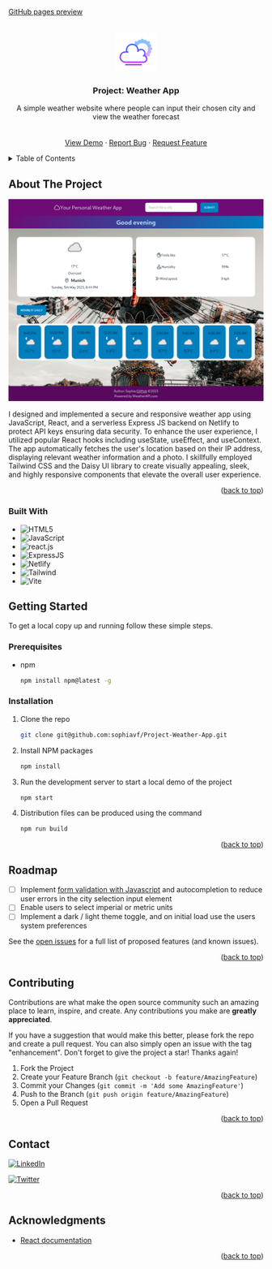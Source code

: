 [GitHub pages preview](https://sophiavf.github.io/Project-Weather-App/)

<!-- Improved compatibility of back to top link: See: https://github.com/othneildrew/Best-README-Template/pull/73 -->

<a name="readme-top"></a>

<!-- Template:
https://github.com/othneildrew/Best-README-Template/blob/master/README.md
-->

<!-- PROJECT SHIELDS -->
<!--
*** I'm using markdown "reference style" links for readability.
*** Reference links are enclosed in brackets [ ] instead of parentheses ( ).
*** See the bottom of this document for the declaration of the reference variables for contributors-url, forks-url, etc. This is an optional, concise syntax you may use.
*** https://www.markdownguide.org/basic-syntax/#reference-style-links
-->

<link rel="stylesheet" href="https://fonts.googleapis.com/css2?family=Material+Symbols+Outlined:opsz,wght,FILL,GRAD@20..48,100..700,0..1,-50..200" />

<!-- PROJECT LOGO -->
<br />
<div align="center">
  <a href="https://github.com/sophiavf/Project-Weather-App">
    <img src="readmeAssets/icons8-partly-cloudy-day-96.png" alt="Logo" width="80" height="80">
  </a>

<h3 align="center">Project: Weather App</h3>

  <p align="center">
    A simple weather website where people can input their chosen city and view the weather forecast
    <br />
    <!-- <a href="https://github.com/github_username/repo_name"><strong>Explore the docs »</strong></a> -->
    <br />
    <br />
    <a href="https://sophiavf.github.io/Project-Weather-App/">View Demo</a>
    ·
    <a href="https://github.com/sophiavf/Project-Weather-App/issues">Report Bug</a>
    ·
    <a href="https://github.com/sophiavf/Project-Weather-App/issues">Request Feature</a>
  </p>
</div>

<!-- TABLE OF CONTENTS -->
<details>
  <summary>Table of Contents</summary>
  <ol>
    <li>
      <a href="#about-the-project">About The Project</a>
      <ul>
        <li><a href="#built-with">Built With</a></li>
      </ul>
    </li>
    <li>
      <a href="#getting-started">Getting Started</a>
      <ul>
        <li><a href="#prerequisites">Prerequisites</a></li>
        <li><a href="#installation">Installation</a></li>
      </ul>
    </li>
    <!-- <li><a href="#usage">Usage</a></li> -->
    <li><a href="#roadmap">Roadmap</a></li>
    <li><a href="#contributing">Contributing</a></li>
    <!-- <li><a href="#license">License</a></li> -->
    <li><a href="#contact">Contact</a></li>
    <li><a href="#acknowledgments">Acknowledgments</a></li>
  </ol>
</details>

<!-- ABOUT THE PROJECT -->

## About The Project

[![Product Name Screen Shot][product-screenshot]](https://sophiavf.github.io/Project-Weather-App/)

I designed and implemented a secure and responsive weather app using JavaScript, React, and a serverless Express JS backend on Netlify to protect API keys ensuring data security. To enhance the user experience, I utilized popular React hooks including useState, useEffect, and useContext. The app automatically fetches the user's location based on their IP address, displaying relevant weather information and a photo. I skillfully employed Tailwind CSS and the Daisy UI library to create visually appealing, sleek, and highly responsive components that elevate the overall user experience. 

<!-- Here's a blank template to get started: To avoid retyping too much info. Do a search and replace with your text editor for the following: `github_username`, `repo_name`, `twitter_handle`, `linkedin_username`, `email_client`, `email`, `project_title`, `project_description` -->

<p align="right">(<a href="#readme-top">back to top</a>)</p>

### Built With

- ![HTML5][html5]
- ![JavaScript][js]
- ![react.js]
- ![ExpressJS]
- ![Netlify]
- ![Tailwind]
- ![Vite]


<!-- GETTING STARTED -->

## Getting Started

To get a local copy up and running follow these simple steps.

### Prerequisites

- npm
  ```sh
  npm install npm@latest -g
  ```

### Installation

1. Clone the repo
   ```sh
   git clone git@github.com:sophiavf/Project-Weather-App.git
   ```
2. Install NPM packages
   ```sh
   npm install
   ```
3. Run the development server to start a local demo of the project
   ```sh
   npm start
   ```

4. Distribution files can be produced using the command
   ```sh
   npm run build
   ```

<p align="right">(<a href="#readme-top">back to top</a>)</p>

<!-- USAGE EXAMPLES -->
<!-- ## Usage

Use this space to show useful examples of how a project can be used. Additional screenshots, code examples and demos work well in this space. You may also link to more resources. -->

<!-- <p align="right">(<a href="#readme-top">back to top</a>)</p> -->

<!-- ROADMAP -->

## Roadmap

- [ ] Implement [form validation with Javascript](https://developer.mozilla.org/en-US/docs/Learn/Forms/Form_validation#validating_forms_using_javascript) and autocompletion to reduce user errors in the city selection input element 
- [ ] Enable users to select imperial or metric units 
- [ ] Implement a dark / light theme toggle, and on initial load use the users system preferences 

See the [open issues](https://github.com/github_username/repo_name/issues) for a full list of proposed features (and known issues).

<p align="right">(<a href="#readme-top">back to top</a>)</p>

<!-- CONTRIBUTING -->

## Contributing

Contributions are what make the open source community such an amazing place to learn, inspire, and create. Any contributions you make are **greatly appreciated**.

If you have a suggestion that would make this better, please fork the repo and create a pull request. You can also simply open an issue with the tag "enhancement".
Don't forget to give the project a star! Thanks again!

1. Fork the Project
2. Create your Feature Branch (`git checkout -b feature/AmazingFeature`)
3. Commit your Changes (`git commit -m 'Add some AmazingFeature'`)
4. Push to the Branch (`git push origin feature/AmazingFeature`)
5. Open a Pull Request

<p align="right">(<a href="#readme-top">back to top</a>)</p>

<!-- LICENSE -->
<!-- ## License

Distributed under the MIT License. See `LICENSE.txt` for more information.

<p align="right">(<a href="#readme-top">back to top</a>)</p> -->

<!-- CONTACT -->

## Contact

<!-- source: https://github.com/alexandresanlim/Badges4-README.md-Profile -->

[![LinkedIn][linkedin-shield]][linkedin-url]

[![Twitter][twitter-shield]][twitter-url]

<p align="right">(<a href="#readme-top">back to top</a>)</p>

<!-- ACKNOWLEDGMENTS -->

## Acknowledgments

- [React documentation](https://react.dev/)

<p align="right">(<a href="#readme-top">back to top</a>)</p>

<!-- MARKDOWN LINKS & IMAGES -->
<!-- https://www.markdownguide.org/basic-syntax/#reference-style-links -->

<!-- Social media -->

[linkedin-shield]: https://img.shields.io/badge/-LinkedIn-black.svg?style=for-the-badge&logo=linkedin&colorB=555
[linkedin-url]: https://www.linkedin.com/in/sophiafairbairn/
[twitter-shield]: https://img.shields.io/badge/Twitter-1DA1F2?style=for-the-badge&logo=twitter&logoColor=white
[twitter-url]: https://twitter.com/Sophia_techy
[product-screenshot]: ./readmeAssets/Weather-App.png

<!-- Technologies -->

[html5]: https://img.shields.io/badge/html5-%23E34F26.svg?style=for-the-badge&logo=html5&logoColor=white
[css]: https://img.shields.io/badge/css3-%231572B6.svg?style=for-the-badge&logo=css3&logoColor=white
[js]: https://img.shields.io/badge/javascript-%23323330.svg?style=for-the-badge&logo=javascript&logoColor=%23F7DF1E
[webpack]: https://img.shields.io/badge/Webpack-%238DD6F9.svg?style=for-the-badge&logo=Webpack&logoColor=%234285F4
[next.js]: https://img.shields.io/badge/next.js-000000?style=for-the-badge&logo=nextdotjs&logoColor=white
[next-url]: https://nextjs.org/
[react.js]: https://img.shields.io/badge/React-20232A?style=for-the-badge&logo=react&logoColor=61DAFB
[react-url]: https://reactjs.org/
[vue.js]: https://img.shields.io/badge/Vue.js-35495E?style=for-the-badge&logo=vuedotjs&logoColor=4FC08D
[vue-url]: https://vuejs.org/
[angular.io]: https://img.shields.io/badge/Angular-DD0031?style=for-the-badge&logo=angular&logoColor=white
[angular-url]: https://angular.io/
[svelte.dev]: https://img.shields.io/badge/Svelte-4A4A55?style=for-the-badge&logo=svelte&logoColor=FF3E00
[svelte-url]: https://svelte.dev/
[laravel.com]: https://img.shields.io/badge/Laravel-FF2D20?style=for-the-badge&logo=laravel&logoColor=white
[laravel-url]: https://laravel.com
[bootstrap.com]: https://img.shields.io/badge/Bootstrap-563D7C?style=for-the-badge&logo=bootstrap&logoColor=white
[bootstrap-url]: https://getbootstrap.com
[jquery.com]: https://img.shields.io/badge/jQuery-0769AD?style=for-the-badge&logo=jquery&logoColor=white
[jquery-url]: https://jquery.com
[ExpressJS]: https://img.shields.io/badge/Express.js-000000?style=for-the-badge&logo=express&logoColor=white
[Vite]: https://img.shields.io/badge/Vite-B73BFE?style=for-the-badge&logo=vite&logoColor=FFD62E
[Netlify]: https://img.shields.io/badge/Netlify-00C7B7?style=for-the-badge&logo=netlify&logoColor=white
[Tailwind]: https://img.shields.io/badge/Tailwind_CSS-38B2AC?style=for-the-badge&logo=tailwind-css&logoColor=white
